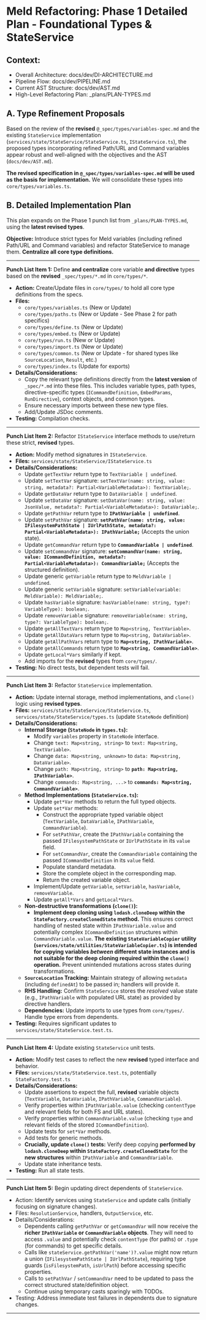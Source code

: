 # Meld Refactoring: Phase 1 Detailed Plan - Foundational Types & StateService

## Context:
- Overall Architecture: docs/dev/DI-ARCHITECTURE.md
- Pipeline Flow: docs/dev/PIPELINE.md
- Current AST Structure: docs/dev/AST.md 
- High-Level Refactoring Plan: _plans/PLAN-TYPES.md

## A. Type Refinement Proposals

Based on the review of the **revised** `@_spec/types/variables-spec.md` and the existing `StateService` implementation (`services/state/StateService/StateService.ts`, `IStateService.ts`), the proposed types incorporating refined Path/URL and Command variables appear robust and well-aligned with the objectives and the AST (`docs/dev/AST.md`).

**The revised specification in `@_spec/types/variables-spec.md` will be used as the basis for implementation.** We will consolidate these types into `core/types/variables.ts`.

## B. Detailed Implementation Plan

This plan expands on the Phase 1 punch list from `_plans/PLAN-TYPES.md`, using the **latest revised types**.

**Objective:** Introduce strict types for Meld variables (including refined Path/URL and Command variables) and refactor StateService to manage them. **Centralize all core type definitions.**

---

**Punch List Item 1:** Define **and centralize** core variable **and directive** types based on the **revised** `_spec/types/*.md` in `core/types/*`.

*   **Action:** Create/Update files in `core/types/` to hold all core type definitions from the specs.
*   **Files:** 
    *   `core/types/variables.ts` (New or Update)
    *   `core/types/paths.ts` (New or Update - See Phase 2 for path specifics)
    *   `core/types/define.ts` (New or Update)
    *   `core/types/embed.ts` (New or Update)
    *   `core/types/run.ts` (New or Update)
    *   `core/types/import.ts` (New or Update)
    *   `core/types/common.ts` (New or Update - for shared types like `SourceLocation`, `Result`, etc.)
    *   `core/types/index.ts` (Update for exports)
*   **Details/Considerations:**
    *   Copy the relevant type definitions directly from the **latest version** of `_spec/*.md` into these files. This includes variable types, path types, directive-specific types (`ICommandDefinition`, `EmbedParams`, `RunDirective`), context objects, and common types.
    *   Ensure necessary imports between these new type files.
    *   Add/Update JSDoc comments.
*   **Testing:** Compilation checks.

---

**Punch List Item 2:** Refactor `IStateService` interface methods to use/return these strict, **revised** types.

*   **Action:** Modify method signatures in `IStateService`.
*   **Files:** `services/state/StateService/IStateService.ts`
*   **Details/Considerations:**
    *   Update `getTextVar` return type to `TextVariable | undefined`.
    *   Update `setTextVar` signature: `setTextVar(name: string, value: string, metadata?: Partial<VariableMetadata>): TextVariable;`.
    *   Update `getDataVar` return type to `DataVariable | undefined`.
    *   Update `setDataVar` signature: `setDataVar(name: string, value: JsonValue, metadata?: Partial<VariableMetadata>): DataVariable;`.
    *   Update `getPathVar` return type to **`IPathVariable | undefined`**.
    *   Update `setPathVar` signature: **`setPathVar(name: string, value: IFilesystemPathState | IUrlPathState, metadata?: Partial<VariableMetadata>): IPathVariable;`** (Accepts the union state).
    *   Update `getCommandVar` return type to **`CommandVariable | undefined`**.
    *   Update `setCommandVar` signature: **`setCommandVar(name: string, value: ICommandDefinition, metadata?: Partial<VariableMetadata>): CommandVariable;`** (Accepts the structured definition).
    *   Update generic `getVariable` return type to `MeldVariable | undefined`.
    *   Update generic `setVariable` signature: `setVariable(variable: MeldVariable): MeldVariable;`.
    *   Update `hasVariable` signature: `hasVariable(name: string, type?: VariableType): boolean;`.
    *   Update `removeVariable` signature: `removeVariable(name: string, type?: VariableType): boolean;`.
    *   Update `getAllTextVars` return type to `Map<string, TextVariable>`.
    *   Update `getAllDataVars` return type to `Map<string, DataVariable>`.
    *   Update `getAllPathVars` return type to **`Map<string, IPathVariable>`**.
    *   Update `getAllCommands` return type to **`Map<string, CommandVariable>`**.
    *   Update `getLocal*Vars` similarly if kept.
    *   Add imports for the **revised** types from `core/types/`.
*   **Testing:** No direct tests, but dependent tests will fail.

---

**Punch List Item 3:** Refactor `StateService` implementation.

*   **Action:** Update internal storage, method implementations, and `clone()` logic using **revised types**.
*   **Files:** `services/state/StateService/StateService.ts`, `services/state/StateService/types.ts` (update `StateNode` definition)
*   **Details/Considerations:**
    *   **Internal Storage (`StateNode` in `types.ts`):**
        *   Modify `variables` property in `StateNode` interface.
        *   Change `text: Map<string, string>` to `text: Map<string, TextVariable>`.
        *   Change `data: Map<string, unknown>` to `data: Map<string, DataVariable>`.
        *   Change `path: Map<string, string>` to **`path: Map<string, IPathVariable>`**.
        *   Change `commands: Map<string, ...>` to **`commands: Map<string, CommandVariable>`**.
    *   **Method Implementations (`StateService.ts`):**
        *   Update `get*Var` methods to return the full typed objects.
        *   Update `set*Var` methods:
            *   Construct the appropriate typed variable object (`TextVariable`, `DataVariable`, `IPathVariable`, `CommandVariable`).
            *   For `setPathVar`, create the `IPathVariable` containing the passed `IFilesystemPathState` or `IUrlPathState` in its `value` field.
            *   For `setCommandVar`, create the `CommandVariable` containing the passed `ICommandDefinition` in its `value` field.
            *   Populate standard metadata.
            *   Store the complete object in the corresponding map.
            *   Return the created variable object.
        *   Implement/Update `getVariable`, `setVariable`, `hasVariable`, `removeVariable`.
        *   Update `getAll*Vars` and `getLocal*Vars`.
    *   **Non-destructive transformations (`clone()`):**
        *   **Implement deep cloning using `lodash.cloneDeep` within the `StateFactory.createClonedState` method.** This ensures correct handling of nested state within `IPathVariable.value` and potentially complex `ICommandDefinition` structures within `CommandVariable.value`. **The existing `StateVariableCopier` utility (`services/state/utilities/StateVariableCopier.ts`) is intended for copying variables *between* different state instances and is not suitable for the deep cloning required within the `clone()` operation.** Prevent unintended mutations across states during transformations.
    *   **`SourceLocation` Tracking:** Maintain strategy of allowing `metadata` (including `definedAt`) to be passed in; handlers will provide it.
    *   **RHS Handling:** Confirm `StateService` stores the *resolved* value state (e.g., `IPathVariable` with populated URL state) as provided by directive handlers.
    *   **Dependencies:** Update imports to use types from `core/types/`. Handle type errors from dependents.
*   **Testing:** Requires significant updates to `services/state/StateService.test.ts`.

---

**Punch List Item 4:** Update existing `StateService` unit tests.

*   **Action:** Modify test cases to reflect the new **revised** typed interface and behavior.
*   **Files:** `services/state/StateService.test.ts`, potentially `StateFactory.test.ts`
*   **Details/Considerations:**
    *   Update assertions to expect the full, **revised** variable objects (`TextVariable`, `DataVariable`, `IPathVariable`, `CommandVariable`).
    *   Verify properties within `IPathVariable.value` (checking `contentType` and relevant fields for both FS and URL states).
    *   Verify properties within `CommandVariable.value` (checking `type` and relevant fields of the stored `ICommandDefinition`).
    *   Update tests for `set*Var` methods.
    *   Add tests for generic methods.
    *   **Crucially, update `clone()` tests:** Verify deep copying **performed by `lodash.cloneDeep` within `StateFactory.createClonedState`** for the **new structures** within `IPathVariable` and `CommandVariable`.
    *   Update state inheritance tests.
*   **Testing:** Run all state tests.

---

**Punch List Item 5:** Begin updating direct dependents of `StateService`.

*   Action: Identify services using `StateService` and update calls (initially focusing on signature changes).
*   Files: `ResolutionService`, handlers, `OutputService`, etc.
*   Details/Considerations:
    *   Dependents calling `getPathVar` or `getCommandVar` will now receive the **richer `IPathVariable` or `CommandVariable` objects**. They will need to access `.value` and potentially check `contentType` (for paths) or `.type` (for commands) to get specific details.
    *   Calls like `stateService.getPathVar('name')?.value` might now return a union (`IFilesystemPathState | IUrlPathState`), requiring type guards (`isFilesystemPath`, `isUrlPath`) before accessing specific properties.
    *   Calls to `setPathVar` / `setCommandVar` need to be updated to pass the correct structured state/definition object.
    *   Continue using temporary casts sparingly with TODOs.
*   Testing: Address immediate test failures in dependents due to signature changes.

--- 